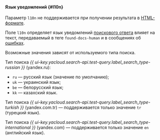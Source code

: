 #### Язык уведомлений {#l10n}

Параметр `l10n` не поддерживается при получении результата в [HTML-формате](../../search-api/concepts/html-response.md).

Поле `l10n` определяет язык уведомлений [поискового ответа](../../search-api/concepts/response.md) влияет на текст, передаваемый в теге `found-docs-human` и в сообщениях об [ошибках](../../search-api/reference/error-codes.md).

Возможные значения зависят от используемого типа поиска.

Тип поиска *{{ ui-key.yacloud.search-api.test-query.label_search_type-russian }}* (yandex.ru):
* `ru` — русский язык (значение по умолчанию);
* `uk` — украинский язык;
* `be` — белорусский язык; 
* `kk` — казахский язык. 

Тип поиска *{{ ui-key.yacloud.search-api.test-query.label_search_type-turkish }}* (yandex.com.tr) — поддерживается только значение `tr` (турецкий язык).

Тип поиска *{{ ui-key.yacloud.search-api.test-query.label_search_type-international }}* (yandex.com) — поддерживается только значение `en` (английский язык). 